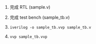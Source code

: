 1. 完成 RTL (sample.v)
2. 完成 test bench (sample_tb.v)

3. `iverilog -o sample_tb.vvp sample_tb.v`
4. `vvp sample_tb.vvp`
